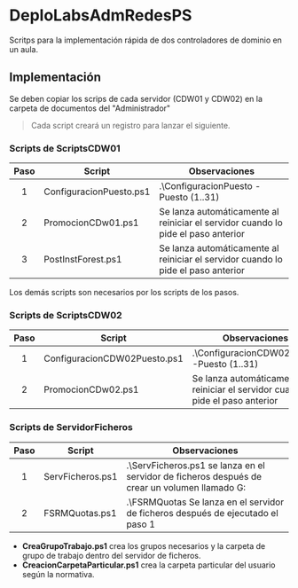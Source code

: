 # DeploLabsAdmRedesPS
Scritps para la implementación rápida de dos controladores de dominio en un aula. 
## Implementación
Se deben copiar los scrips de cada servidor (CDW01 y CDW02) en la carpeta de documentos del "Administrador"
> Cada script creará un registro para lanzar el siguiente.

### Scripts de ScriptsCDW01
|Paso | Script | Observaciones |
|:-:|--------|--------------|
| 1 | ConfiguracionPuesto.ps1 | .\ConfiguracionPuesto -Puesto (1..31) |
| 2 | PromocionCDw01.ps1 | Se lanza automáticamente al reiniciar el servidor cuando lo pide el paso anterior | 
| 3 | PostInstForest.ps1 | Se lanza automáticamente al reiniciar el servidor cuando lo pide el paso anterior |

Los demás scripts son necesarios por los scripts de los pasos.

### Scripts de ScriptsCDW02
|Paso | Script | Observaciones |
|:-:|--------|--------------|
| 1 | ConfiguracionCDW02Puesto.ps1 | .\ConfiguracionCDW02Puesto -Puesto (1..31) |
| 2 | PromocionCDw02.ps1 | Se lanza automáticamente al reiniciar el servidor cuando lo pide el paso anterior | 

### Scripts de ServidorFicheros
|Paso | Script | Observaciones |
|:-:|--------|--------------|
| 1 | ServFicheros.ps1 | .\ServFicheros.ps1 se lanza en el servidor de ficheros después de crear un volumen llamado G: |
| 2 | FSRMQuotas.ps1 | .\FSRMQuotas Se lanza en el servidor de ficheros después de ejecutado el paso 1 | 

- **CreaGrupoTrabajo.ps1** crea los grupos necesarios y la carpeta de grupo de trabajo dentro del servidor de ficheros.
- **CreacionCarpetaParticular.ps1** crea la carpeta particular del usuario según la normativa.
